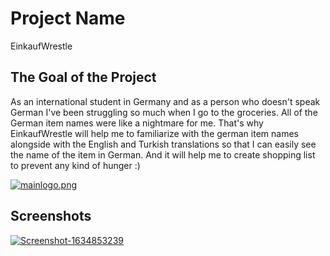 # Project Name

EinkaufWrestle

## The Goal of the Project

As an international student in Germany and as a person who doesn't speak German I've been struggling so much when I go to the groceries. All of the German item names were like a nightmare for me. That's why EinkaufWrestle will help me to familiarize with the german item names alongside with the English and Turkish translations so that I can easily see the name of the item in German. And it will help me to create shopping list to prevent any kind of hunger :)

[![mainlogo.png](https://i.postimg.cc/wMv3Tdgb/mainlogo.png)](https://postimg.cc/dkbJ4p78)

 ## Screenshots
<a href='https://postimg.cc/gnT7t0K2' target='_blank'><img src='https://i.postimg.cc/gnT7t0K2/Screenshot-1634853239.png' border='0' alt='Screenshot-1634853239'/></a>
